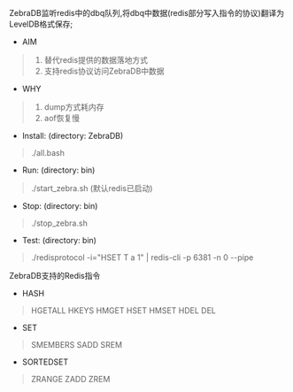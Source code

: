 ZebraDB监听redis中的dbq队列,将dbq中数据(redis部分写入指令的协议)翻译为LevelDB格式保存;

* AIM
>1. 替代redis提供的数据落地方式
>2. 支持redis协议访问ZebraDB中数据
* WHY
>1. dump方式耗内存
>2. aof恢复慢
* Install: (directory: ZebraDB)
>./all.bash
* Run: (directory: bin)
>./start_zebra.sh (默认redis已启动)
* Stop: (directory: bin)
>./stop_zebra.sh
* Test: (directory: bin)
>./redisprotocol -i="HSET T a 1" | redis-cli -p 6381 -n 0 --pipe

ZebraDB支持的Redis指令

* HASH
>HGETALL  HKEYS HMGET HSET  HMSET
>HDEL DEL
* SET
>SMEMBERS SADD
>SREM
* SORTEDSET
>ZRANGE ZADD
>ZREM
